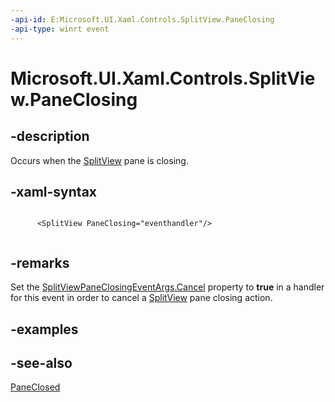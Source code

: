 ```yaml
---
-api-id: E:Microsoft.UI.Xaml.Controls.SplitView.PaneClosing
-api-type: winrt event
---
```


<!-- Event syntax
public event Windows.Foundation.TypedEventHandler PaneClosing<Windows.UI.Xaml.Controls.SplitView,  Windows.UI.Xaml.Controls.SplitViewPaneClosingEventArgs>
-->

# Microsoft.UI.Xaml.Controls.SplitView.PaneClosing

## -description
Occurs when the [SplitView](splitview.md) pane is closing.

## -xaml-syntax
```xaml

      <SplitView PaneClosing="eventhandler"/>
    
```


## -remarks
Set the [SplitViewPaneClosingEventArgs.Cancel](splitviewpaneclosingeventargs_cancel.md) property to **true** in a handler for this event in order to cancel a [SplitView](splitview.md) pane closing action.

## -examples

## -see-also
[PaneClosed](splitview_paneclosed.md)
